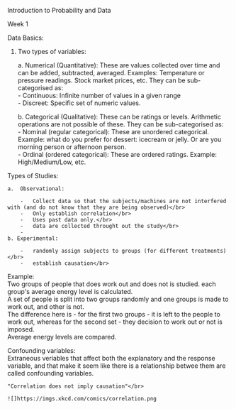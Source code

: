 Introduction to Probability and Data

Week 1

Data Basics:

1.  Two types of variables:

    a.  Numerical (Quantitative): These are values collected over time and can be added, subtracted, averaged. Examples: Temperature or pressure readings. Stock market prices, etc. They can be sub-categorised as: </br>
        -   Continuous: Infinite number of values in a given range </br>
        -   Discreet: Specific set of numeric values. </br>
        
    b.  Categorical (Qualitative): These can be ratings or levels. Arithmetic operations are not possible of these. They can be sub-categorised as: </br>
        -   Nominal (regular categorical): These are unordered categorical. Example: what do you prefer for dessert: icecream or jelly. Or are you morning person or afternoon person. </br>
        -   Ordinal (ordered categorical): These are ordered ratings. Example: High/Medium/Low, etc. </br>

Types of Studies:

    a.  Observational:
    
        -   Collect data so that the subjects/machines are not interfered with (and do not know that they are being observed)</br>
        -   Only establish correlation</br>
        -   Uses past data only.</br>
        -   data are collected throught out the study</br>
        -   
    b. Experimental:
    
        -   randomly assign subjects to groups (for different treatments)</br>
        -   establish causation</br>

Example:</br>
    Two groups of people that does work out and does not is studied. each group's average energy level is calculated.</br>
    A set of people is split into two groups randomly and one groups is made to work out, and other is not.</br>
     The difference here is - for the first two groups - it is left to the people to work out, whereas for the second set - they decision to work out or not is imposed.</br>
     Average energy levels are compared.</br>
     
Confounding variables:</br>
    Extraneous veriables that affect both the explanatory and the response variable, and that make it seem like there is a relationship betwee them are called confounding variables.</br>
    
    "Correlation does not imply causation"</br>
    
    ![]https://imgs.xkcd.com/comics/correlation.png
     
